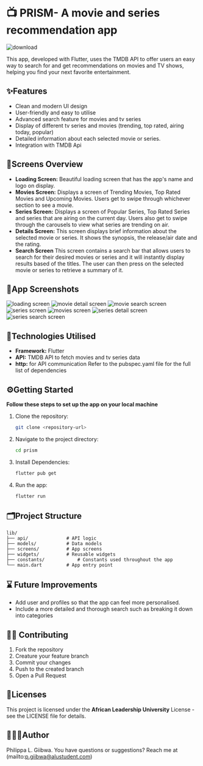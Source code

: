 # 📺 PRISM- A movie and series recommendation app


![download](https://github.com/user-attachments/assets/d6b3c70a-58de-49e7-885a-a26442869555)

This app, developed with Flutter, uses the TMDB API to offer users an easy way to search for and get recommendations on movies and TV shows, helping you find your next favorite entertainment.

## ✨Features
* Clean and modern UI design
* User-friendly and easy to utilise
* Advanced search feature for movies and tv series
* Display of different tv series and movies (trending, top rated, airing today, popular)
* Detailed information about each selected movie or series.
* Integration with TMDB Api
## 📲Screens Overview
* __Loading Screen:__ Beautiful loading screen that has the app's name and logo on display.
* __Movies Screen:__ Displays a screen of Trending Movies, Top Rated Movies and Upcoming Movies. Users get to swipe through whichever section to see a movie.
* __Series Screen:__ Displays a screen of Popular Series, Top Rated Series and series that are airing on the current day. Users also get to swipe through the carousels to view what series are trending on air.
* __Details Screen:__ This screen displays brief information about the selected movie or series. It shows the synopsis, the release/air date and the rating.
* __Search Screen__ This screen contains a search bar that allows users to search for their desired movies or series and it will instantly display results based of the titles. The user can then press on the selected movie or series to retrieve a summary of it. 
## 📱App Screenshots
![loading screen](https://github.com/user-attachments/assets/44df4751-141c-4a3a-8b2e-229e20e58b27)
![movie detail screen](https://github.com/user-attachments/assets/845b9007-6c16-424f-b781-f190eab16c30)
![movie search screen](https://github.com/user-attachments/assets/d990cb17-072f-4e51-8ea4-ff8f963220e4)
![series screen](https://github.com/user-attachments/assets/a7f98980-a859-451c-99b7-ff63caa62935)
![movies screen](https://github.com/user-attachments/assets/3b13a3f1-de7b-4289-b943-ac7d6ef42e31)
![series detail screen](https://github.com/user-attachments/assets/a5ce226f-efb8-46b2-90ec-f7ed9a83c60b)
![series search screen](https://github.com/user-attachments/assets/50786e5d-9ff3-4275-a836-2b4136d60bb5)


## 🔧Technologies Utilised
* __Framework:__ Flutter
* __API:__ TMDB API to fetch movies and tv series data
* __http:__ for API communication
Refer to the pubspec.yaml file for the full list of dependencies
## ⚙Getting Started
__Follow these steps to set up the app on your local machine__
1. Clone the repository:
   ```bash
   git clone <repository-url>
2. Navigate to the project directory:
   ```bash
   cd prism
3. Install Dependencies:
   ```bash 
   flutter pub get
4. Run the app:
   ```bash
   flutter run
## 🗂Project Structure

```plaintext
lib/
├── api/              # API logic
├── models/           # Data models
├── screens/          # App screens
├── widgets/          # Reusable widgets
├── constants/            # Constants used throughout the app
└── main.dart         # App entry point
```
## ⌛ Future Improvements
* Add user and profiles so that the app can feel more personalised.
* Include a more detailed and thorough search such as breaking it down into categories
## 🤝🏾 Contributing
1. Fork the repository
2. Creature your feature branch
3. Commit your changes
4. Push to the created branch
5. Open a Pull Request
## 📃Licenses
This project is licensed under the __African Leadership University__ License - see the LICENSE file for details.
## 👩🏾‍💻Author
Philippa L. Giibwa.
You have questions or suggestions? Reach me at (mailto:p.giibwa@alustudent.com)
